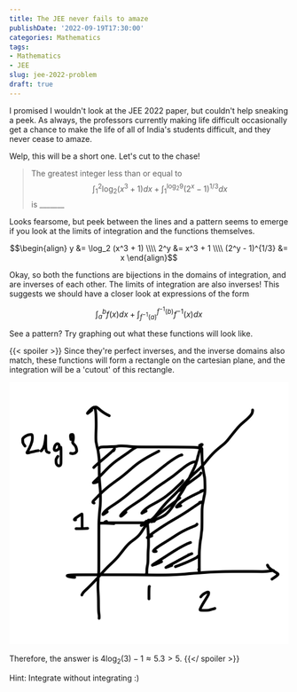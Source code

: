```yaml
---
title: The JEE never fails to amaze
publishDate: '2022-09-19T17:30:00'
categories: Mathematics
tags:
- Mathematics
- JEE
slug: jee-2022-problem
draft: true
---
```


I promised I wouldn't look at the JEE 2022 paper, but couldn't help sneaking a peek. As always, the professors currently making life difficult occasionally get a chance to make the life of all of India's students difficult, and they never cease to amaze.

Welp, this will be a short one. Let's cut to the chase!

> The greatest integer less than or equal to 
> $$\int_1^2 \log_2(x^3 + 1) dx + \int_1^{\log_2 9} (2^x - 1)^{1/3} dx$$
> is _______ 

Looks fearsome, but peek between the lines and a pattern seems to emerge if you look at the limits of integration and the functions themselves.

$$\begin{align}
y &= \log_2 (x^3 + 1) \\\\
2^y &= x^3 + 1 \\\\
(2^y - 1)^{1/3} &= x 
\end{align}$$

Okay, so both the functions are bijections in the domains of integration, and are inverses of each other. The limits of integration are also inverses! This suggests we should have a closer look at expressions of the form

$$\int_a^b f(x) dx + \int_{f^{-1}(a)}^{f^{-1}(b)} f^{-1}(x) dx$$

See a pattern? Try graphing out what these functions will look like. 

{{< spoiler >}}
Since they're perfect inverses, and the inverse domains also match, these functions will form a rectangle on the cartesian plane, and the integration will be a 'cutout' of this rectangle. 

<img src="/articles/2022/res/integration.jpeg">

Therefore, the answer is $4\log_2(3) - 1 \approx 5.3 > 5$.
{{</ spoiler >}}

Hint: Integrate without integrating :)
